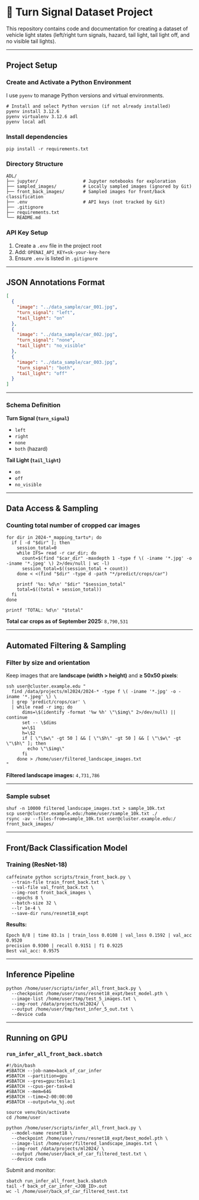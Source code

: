 # 🚗 Turn Signal Dataset Project

This repository contains code and documentation for creating a dataset of vehicle light states (left/right turn signals, hazard, tail light, tail light off, and no visible tail lights).  

---

## Project Setup

### Create and Activate a Python Environment

I use `pyenv` to manage Python versions and virtual environments.

```
# Install and select Python version (if not already installed)
pyenv install 3.12.6
pyenv virtualenv 3.12.6 adl
pyenv local adl
```

### Install dependencies

```
pip install -r requirements.txt
```

### Directory Structure

```
ADL/
├── jupyter/                 # Jupyter notebooks for exploration
├── sampled_images/          # Locally sampled images (ignored by Git)
├── front_back_images/       # Sampled images for front/back classification
├── .env                     # API keys (not tracked by Git)
├── .gitignore
├── requirements.txt
└── README.md
```

### API Key Setup

1. Create a `.env` file in the project root
2. Add: `OPENAI_API_KEY=sk-your-key-here`
3. Ensure `.env` is listed in `.gitignore`

---

## JSON Annotations Format

```json
[
  {
    "image": "../data_sample/car_001.jpg",
    "turn_signal": "left",
    "tail_light": "on"
  },
  {
    "image": "../data_sample/car_002.jpg",
    "turn_signal": "none",
    "tail_light": "no_visible"
  },
  {
    "image": "../data_sample/car_003.jpg",
    "turn_signal": "both",
    "tail_light": "off"
  }
]
```

---

### Schema Definition

**Turn Signal (`turn_signal`)**

* `left`
* `right`
* `none`
* `both` (hazard)

**Tail Light (`tail_light`)**

* `on`
* `off`
* `no_visible`

---

## Data Access & Sampling

### Counting total number of cropped car images

```
for dir in 2024-*_mapping_tartu*; do
  if [ -d "$dir" ]; then
    session_total=0
    while IFS= read -r car_dir; do
      count=$(find "$car_dir" -maxdepth 1 -type f \( -iname '*.jpg' -o -iname '*.jpeg' \) 2>/dev/null | wc -l)
      session_total=$((session_total + count))
    done < <(find "$dir" -type d -path "*/predict/crops/car")
    
    printf '%s: %d\n' "$dir" "$session_total"
    total=$((total + session_total))
  fi
done

printf 'TOTAL: %d\n' "$total"
```

**Total car crops as of September 2025:** `8,790,531`

---

## Automated Filtering & Sampling

### Filter by size and orientation

Keep images that are **landscape (width > height)** and **≥ 50x50 pixels**:

```
ssh user@cluster.example.edu "
  find /data/projects/ml2024/2024-* -type f \( -iname '*.jpg' -o -iname '*.jpeg' \) \
  | grep 'predict/crops/car' \
  | while read -r img; do
      dims=\$(identify -format '%w %h' \"\$img\" 2>/dev/null) || continue
      set -- \$dims
      w=\$1
      h=\$2
      if [ \"\$w\" -gt 50 ] && [ \"\$h\" -gt 50 ] && [ \"\$w\" -gt \"\$h\" ]; then
        echo \"\$img\"
      fi
    done > /home/user/filtered_landscape_images.txt
"
```

**Filtered landscape images:** `4,731,786`

---

### Sample subset

```
shuf -n 10000 filtered_landscape_images.txt > sample_10k.txt
scp user@cluster.example.edu:/home/user/sample_10k.txt ./
rsync -av --files-from=sample_10k.txt user@cluster.example.edu:/ front_back_images/
```

---

## Front/Back Classification Model

### Training (ResNet-18)

```
caffeinate python scripts/train_front_back.py \
  --train-file train_front_back.txt \
  --val-file val_front_back.txt \
  --img-root front_back_images \
  --epochs 8 \
  --batch-size 32 \
  --lr 1e-4 \
  --save-dir runs/resnet18_expt
```

**Results:**

```
Epoch 8/8 | time 83.1s | train_loss 0.0108 | val_loss 0.1592 | val_acc 0.9520
precision 0.9300 | recall 0.9151 | f1 0.9225
Best val_acc: 0.9575
```

---

## Inference Pipeline

```
python /home/user/scripts/infer_all_front_back.py \
  --checkpoint /home/user/runs/resnet18_expt/best_model.pth \
  --image-list /home/user/tmp/test_5_images.txt \
  --img-root /data/projects/ml2024/ \
  --output /home/user/tmp/test_infer_5_out.txt \
  --device cuda
```

---

## Running on GPU

### `run_infer_all_front_back.sbatch`

```
#!/bin/bash
#SBATCH --job-name=back_of_car_infer
#SBATCH --partition=gpu
#SBATCH --gres=gpu:tesla:1     
#SBATCH --cpus-per-task=8
#SBATCH --mem=64G
#SBATCH --time=2-00:00:00
#SBATCH --output=%x_%j.out

source venv/bin/activate
cd /home/user

python /home/user/scripts/infer_all_front_back.py \
  --model-name resnet18 \
  --checkpoint /home/user/runs/resnet18_expt/best_model.pth \
  --image-list /home/user/filtered_landscape_images.txt \
  --img-root /data/projects/ml2024/ \
  --output /home/user/back_of_car_filtered_test.txt \
  --device cuda
```

Submit and monitor:

```
sbatch run_infer_all_front_back.sbatch
tail -f back_of_car_infer_<JOB_ID>.out
wc -l /home/user/back_of_car_filtered_test.txt
```
